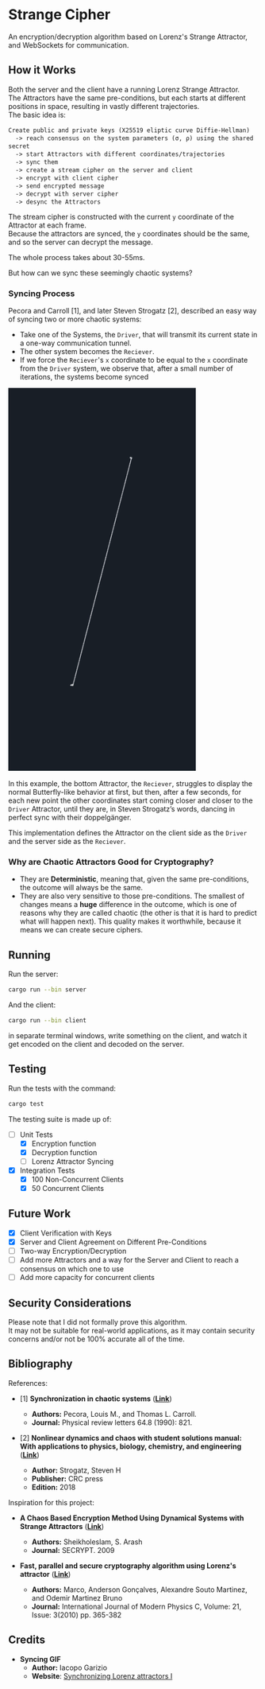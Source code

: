 # Strange Cipher
An encryption/decryption algorithm based on Lorenz's Strange Attractor, and WebSockets for communication.

## How it Works

Both the server and the client have a running Lorenz Strange Attractor.  
The Attractors have the same pre-conditions, but each starts at different positions in space, resulting in vastly different trajectories.  
The basic idea is:  
```
Create public and private keys (X25519 eliptic curve Diffie-Hellman) 
  -> reach consensus on the system parameters (σ, ρ) using the shared secret
  -> start Attractors with different coordinates/trajectories 
  -> sync them 
  -> create a stream cipher on the server and client 
  -> encrypt with client cipher 
  -> send encrypted message 
  -> decrypt with server cipher
  -> desync the Attractors
```

The stream cipher is constructed with the current `y` coordinate of the Attractor at each frame.  
Because the attractors are synced, the `y` coordinates should be the same, and so the server can decrypt the message.

The whole process takes about 30-55ms.  

But how can we sync these seemingly chaotic systems?

### Syncing Process

Pecora and Carroll [1], and later Steven Strogatz [2], described an easy way of syncing two or more chaotic systems:
- Take one of the Systems, the `Driver`, that will transmit its current state in a one-way communication tunnel.
- The other system becomes the `Reciever`.
- If we force the `Reciever`'s `x` coordinate to be equal to the `x` coordinate from the `Driver` system, we observe that, after a small number of iterations, the systems become synced

![sync](.github/sync.gif)

In this example, the bottom Attractor, the `Reciever`, struggles to display the normal Butterfly-like behavior at first, but then, after a few seconds, for each new point the other coordinates start coming
closer and closer to the `Driver` Attractor, until they are, in Steven Strogatz’s words, dancing in perfect sync with their doppelgänger.  

This implementation defines the Attractor on the client side as the `Driver` and the server side as the `Reciever`.

### Why are Chaotic Attractors Good for Cryptography?

- They are **Deterministic**, meaning that, given the same pre-conditions, the outcome will always be the same.  
- They are also very sensitive to those pre-conditions. The smallest of changes means a **huge** difference in the outcome, which is one of reasons why they are called chaotic (the other is that it is hard to predict what will happen next). This quality makes it worthwhile, because it means we can create secure ciphers.

## Running

Run the server:
```bash
cargo run --bin server
```

And the client:
```bash
cargo run --bin client
```

in separate terminal windows, write something on the client, and watch it get encoded on the client and decoded on the server.

## Testing

Run the tests with the command:
```bash
cargo test
```

The testing suite is made up of:
- [ ] Unit Tests
  - [x] Encryption function
  - [x] Decryption function
  - [ ] Lorenz Attractor Syncing

- [x] Integration Tests
  - [x] 100 Non-Concurrent Clients
  - [x] 50 Concurrent Clients

## Future Work
- [x] Client Verification with Keys
- [x] Server and Client Agreement on Different Pre-Conditions
- [ ] Two-way Encryption/Decryption
- [ ] Add more Attractors and a way for the Server and Client to reach a consensus on which one to use
- [ ] Add more capacity for concurrent clients

## Security Considerations

Please note that I did not formally prove this algorithm.  
It may not be suitable for real-world applications, as it may contain security concerns and/or not be 100% accurate all of the time.

## Bibliography
References:
- [1] **Synchronization in chaotic systems** ([**Link**](https://www.researchgate.net/publication/301233050_Synchronization_in_chaotic_system))
  - **Authors:** Pecora, Louis M., and Thomas L. Carroll.
  - **Journal:** Physical review letters 64.8 (1990): 821.

- [2] **Nonlinear dynamics and chaos with student solutions manual: With applications to physics, biology, chemistry, and engineering** ([**Link**](https://www.biodyn.ro/course/literatura/Nonlinear_Dynamics_and_Chaos_2018_Steven_H._Strogatz.pdf))
  - **Author:** Strogatz, Steven H
  - **Publisher:** CRC press
  - **Edition:** 2018
    
Inspiration for this project:
- **A Chaos Based Encryption Method Using Dynamical Systems with Strange Attractors** ([**Link**](https://www.scitepress.org/papers/2009/21054/21054.pdf))
  - **Authors:** Sheikholeslam, S. Arash
  - **Journal:** SECRYPT. 2009
    
- **Fast, parallel and secure cryptography algorithm using Lorenz's attractor** ([**Link**](https://arxiv.org/abs/1201.3114))
  - **Authors:** Marco, Anderson Gonçalves, Alexandre Souto Martinez, and Odemir Martinez Bruno
  - **Journal:** International Journal of Modern Physics C, Volume: 21, Issue: 3(2010) pp. 365-382

## Credits

- **Syncing GIF**
  - **Author:** Iacopo Garizio
  - **Website**: [Synchronizing Lorenz attractors I](https://iacopogarizio.com/projects/synchronizing-lorenz-attractors-i)
